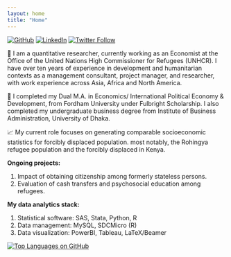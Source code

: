 ```yaml
---
layout: home
title: "Home"
---
```

[![GitHub](https://img.shields.io/badge/GitHub-100000?style=flat&logo=github&logoColor=white)](https://github.com/masud90)
[![LinkedIn](https://img.shields.io/badge/LinkedIn-0077B5?style=flat&logo=linkedin&logoColor=white)](https://linkedin.com/in/Masud90)
[![Twitter Follow](https://img.shields.io/twitter/follow/masudtweets?style=social&logo=x)](https://twitter.com/masudtweets)

💼 I am a quantitative researcher, currently working as an Economist at the Office of the United Nations High Commissioner for Refugees (UNHCR). I have over ten years of experience in development and humanitarian contexts as a management consultant, project manager, and researcher, with work experience across Asia, Africa and North America.

📓 I completed my Dual M.A. in Economics/ International Political Economy & Development, from Fordham University under  Fulbright Scholarship. I also completed my undergraduate business degree from Institute of Business Administration, University of Dhaka.

📈 My current role focuses on generating comparable socioeconomic statistics for forcibly displaced population.  most notably, the Rohingya refugee population and the forcibly displaced in Kenya.

**Ongoing projects:**

1. Impact of obtaining citizenship among formerly stateless persons.
2. Evaluation of cash transfers and psychosocial education among refugees.

**My data analytics stack:**
1. Statistical software: SAS, Stata, Python, R
2. Data management: MySQL, SDCMicro (R)
3. Data visualization: PowerBI, Tableau, LaTeX/Beamer

[![Top Languages on GitHub](https://github-readme-stats-eight-lovat-13.vercel.app//api/top-langs/?username=masud90&langs_count=10&layout=compact)](https://github.com/masud90) 
